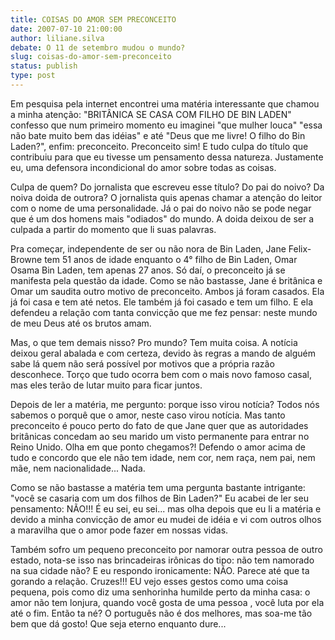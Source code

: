```yaml
---
title: COISAS DO AMOR SEM PRECONCEITO
date: 2007-07-10 21:00:00
author: liliane.silva
debate: O 11 de setembro mudou o mundo?
slug: coisas-do-amor-sem-preconceito
status: publish 
type: post
---
```


Em pesquisa pela internet encontrei uma matéria interessante que chamou a minha atenção: "BRITÂNICA SE CASA COM FILHO DE BIN LADEN" confesso que num primeiro momento eu imaginei "que mulher louca" "essa não bate muito bem das idéias" e até "Deus que me livre! O filho do Bin Laden?", enfim: preconceito. Preconceito sim! E tudo culpa do título que contribuiu para que eu tivesse um pensamento dessa natureza. Justamente eu, uma defensora incondicional do amor sobre todas as coisas.   

 Culpa de quem? Do jornalista que escreveu esse título? Do pai do noivo? Da noiva doida de outrora? O jornalista quis apenas chamar a atenção do leitor com o nome de uma personalidade. Já o pai do noivo não se pode negar que é um dos homens mais "odiados" do mundo. A doida deixou de ser a culpada a partir do momento que li suas palavras.   

 Pra começar, independente de ser ou não nora de Bin Laden, Jane Felix-Browne tem 51 anos de idade enquanto o 4° filho de Bin Laden, Omar Osama Bin Laden, tem apenas 27 anos. Só daí, o preconceito já se manifesta pela questão da idade. Como se não bastasse, Jane é britânica e Omar um saudita outro motivo de preconceito. Ambos já foram casados. Ela já foi casa e tem até netos. Ele também já foi casado e tem um filho. E ela defendeu a relação com tanta convicção que me fez pensar: neste mundo de meu Deus até os brutos amam.   

 Mas, o que tem demais nisso? Pro mundo? Tem muita coisa. A notícia deixou geral abalada e com certeza, devido às regras a mando de alguém sabe lá quem não será possível por motivos que a própria razão desconhece. Torço que tudo ocorra bem com o mais novo famoso casal, mas eles terão de lutar muito para ficar juntos.   

 Depois de ler a matéria, me pergunto: porque isso virou notícia? Todos nós sabemos o porquê que o amor, neste caso virou notícia. Mas tanto preconceito é pouco perto do fato de que Jane quer que as autoridades britânicas concedam ao seu marido um visto permanente para entrar no Reino Unido. Olha em que ponto chegamos?! Defendo o amor acima de tudo e concordo que ele não tem idade, nem cor, nem raça, nem pai, nem mãe, nem nacionalidade... Nada.   

 Como se não bastasse a matéria tem uma pergunta bastante intrigante: "você se casaria com um dos filhos de Bin Laden?" Eu acabei de ler seu pensamento: NÃO!!! É eu sei, eu sei... mas olha depois que eu li a matéria e devido a minha convicção de amor eu mudei de idéia e vi com outros olhos a maravilha que o amor pode fazer em nossas vidas.   

 Também sofro um pequeno preconceito por namorar outra pessoa de outro estado, nota-se isso nas brincadeiras irônicas do tipo: não tem namorado na sua cidade não? E eu respondo ironicamente: NÃO. Parece até que ta gorando a relação. Cruzes!!! EU vejo esses gestos como uma coisa pequena, pois como diz uma senhorinha humilde perto da minha casa: o amor não tem lonjura, quando você gosta de uma pessoa , você luta por ela até o fim. Então ta né? O português não é dos melhores, mas soa-me tão bem que dá gosto! Que seja eterno enquanto dure...   

  

  

  

  

  

  

  

  

  

  

  

